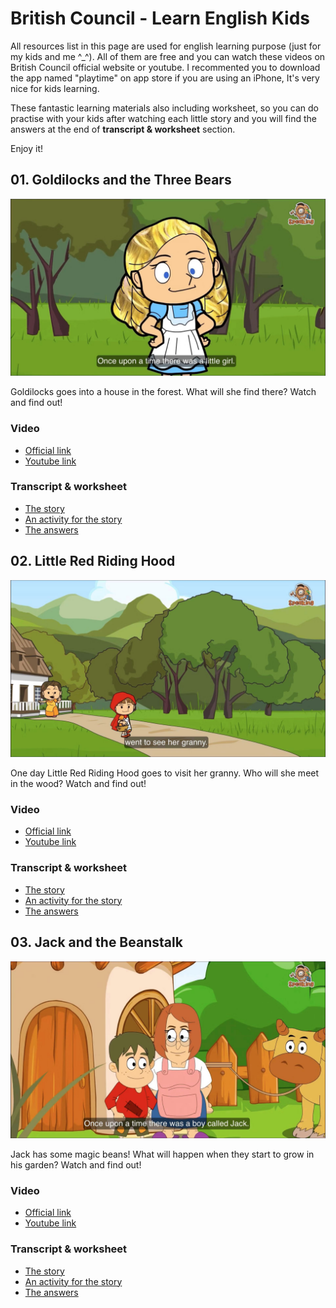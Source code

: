 # British Council - Learn English Kids

All resources list in this page are used for english learning purpose (just for my kids and me ^_^). All of them are free and you can watch these videos on British Council official website or youtube. I recommented you to download the app named "playtime" on app store if you are using an iPhone, It's very nice for kids learning. 

These fantastic learning materials also including worksheet, so you can do practise with your kids after watching each little story and you will find the answers at the end of **transcript & worksheet** section.

Enjoy it!

## 01. Goldilocks and the Three Bears

![logo](./01.Goldilocks-and-the-Three-Bears/logo.jpeg)

Goldilocks goes into a house in the forest. What will she find there? Watch and find out!

### Video

* [Official link](https://learnenglishkids.britishcouncil.org/short-stories/goldilocks-and-the-three-bears)
* [Youtube link](https://www.youtube.com/watch?v=Oaw-d3r_gIc)

### Transcript & worksheet

* [The story](./01.Goldilocks-and-the-Three-Bears/short-stories-goldilocks-and-the-three-bears-transcript.pdf)
* [An activity for the story](./01.Goldilocks-and-the-Three-Bears/short-stories-goldilocks-and-the-three-bears-worksheet.pdf)
* [The answers](./01.Goldilocks-and-the-Three-Bears/short-stories-goldilocks-and-the-three-bears-answers.pdf)

## 02. Little Red Riding Hood

![logo](./02.Little-Red-Riding-Hood/logo.jpeg)

One day Little Red Riding Hood goes to visit her granny. Who will she meet in the wood? Watch and find out!

### Video

* [Official link](https://learnenglishkids.britishcouncil.org/short-stories/little-red-riding-hood)
* [Youtube link](https://www.youtube.com/watch?v=GbzMC6qAzVU)

### Transcript & worksheet

* [The story](./02.Little-Red-Riding-Hood/short-stories-little-red-riding-hood-transcript.pdf)
* [An activity for the story](./02.Little-Red-Riding-Hood/short-stories-little-red-riding-hood-worksheet.pdf)
* [The answers](./02.Little-Red-Riding-Hood/short-stories-little-red-riding-hood-answers.pdf)

## 03. Jack and the Beanstalk

![logo](./03.Jack-and-the-Beanstalk/logo.jpeg)

Jack has some magic beans! What will happen when they start to grow in his garden? Watch and find out!

### Video

* [Official link](https://learnenglishkids.britishcouncil.org/short-stories/jack-and-the-beanstalk)
* [Youtube link](https://www.youtube.com/watch?v=rKB1_wBueFM&t=15s)

### Transcript & worksheet

* [The story](./03.Jack-and-the-Beanstalk/short-stories-little-red-riding-hood-transcript.pdf)
* [An activity for the story](./03.Jack-and-the-Beanstalk/short-stories-little-red-riding-hood-worksheet.pdf)
* [The answers](./03.Jack-and-the-Beanstalk/short-stories-little-red-riding-hood-answers.pdf)

